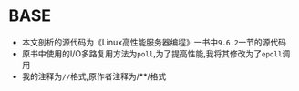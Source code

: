 # BASE
- 本文剖析的源代码为《Linux高性能服务器编程》一书中`9.6.2`一节的源代码
- 原书中使用的I/O多路复用方法为`poll`,为了提高性能,我将其修改为了`epoll`调用
- 我的注释为`//`格式,原作者注释为/**/格式